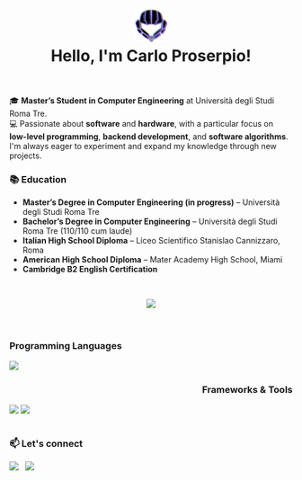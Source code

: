 <h1 align="center"><img src="icon_samus.png" width="60"><br>Hello, I'm Carlo Proserpio!<br><br></h1>

🎓 **Master’s Student in Computer Engineering** at Università degli Studi Roma Tre.  
💻 Passionate about **software** and **hardware**, with a particular focus on **low-level programming**, **backend development**, and **software algorithms**. I'm always eager to experiment and expand my knowledge through new projects.

### 📚 **Education**
- **Master’s Degree in Computer Engineering (in progress)** – Università degli Studi Roma Tre  
- **Bachelor’s Degree in Computer Engineering** – Università degli Studi Roma Tre (110/110 cum laude)  
- **Italian High School Diploma** – Liceo Scientifico Stanislao Cannizzaro, Roma  
- **American High School Diploma** – Mater Academy High School, Miami  
- **Cambridge B2 English Certification**

<br>

<p align=center>
    <img src="https://github-readme-stats.vercel.app/api?include_all_commits=false&theme=synthwave&bg_color=150deg,c9a400,c40849,be00ff&text_color=ffffff&icon_color=ffffff&hide_border=true&hide_rank=true&custom_title=GitHub%20stats&title_color=ffffff&show_icons=true&locale=en&username=Prox747" width="410" />
</p>
<br>
  
<p align=center>
  <span align="left">
      <h3><b>Programming Languages</b></h3>
        <img src="https://skillicons.dev/icons?i=c,python,java,html,css,dart,cs,bash,latex" width="410">
  </span>
  <span align="right">
      <h3><b>Frameworks & Tools</b></h3>
        <img src="https://skillicons.dev/icons?i=spring,docker,git,bootstrap,postgres,sklearn,gradle,maven,hibernate,kafka" width="410">
        <img src="https://skillicons.dev/icons?i=blender,dotnet,eclipse,fastapi,flutter,idea,notion,vscode,visualstudio" width="370">
  </span>
</p>

#

<h3>
  📫 Let's connect
</h3>
<a href="https://www.linkedin.com/in/carlo-proserpio-8318092b9"><img src="https://skillicons.dev/icons?i=linkedin width="40"></a>&nbsp;&nbsp;
<a href="mailto:carloproserpio1@gmail.com"><img src="https://skillicons.dev/icons?i=gmail width="40"></a>

